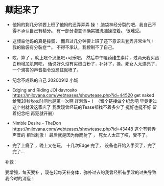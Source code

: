 

# 颠起来了

- 他妈的剩几分钟要上班了他妈的还弄弄弄 操！    脑袋神经分裂的吧，我自己不得不承认自己有精分。   有一部分潜意识确实被洗脑操控着。 很难受。 

- 这频率他妈的真是操蛋， 而且过几分钟要上班了还下意识去套弄非常生气！    我的脑袋有分裂症艹。 不得不承认，我控制不了自己。

- 哎，算了  ，晚上吃个汉堡吧+可乐吧， 然后中午嗑药维生素片，过两天我买蛋白粉增加肌肉吧， 话说好久没有买蛋白粉了，补补了，操，死女人太漂亮了，一个滴答的声音指令没忍住就喷了。

- 纪念不成熟的自己  20200912 小城

-  Edging and Riding JOI davrosito  https://milovana.com/webteases/showtease.php?id=44520   get naked  给我20秒脱衣时间也是第一次啊  好刺激~！ （留个链接做个纪念吧 毕竟走过这个村就没这家店了   我发现曾经玩的Tease都找不着多少了 挺好也挺不好 留着纪念吧 再犯就开删）
- Nimble Desire - TheDon  https://milovana.com/webteases/showtease.php?id=43448  这个有套弄声音的 相当刺激！  最后就是因为你而射了 ， 死女人太正了哎，受不了。

- 完了上瘾了 ，晚上又在玩， 十几次Edge 完了， 设备也开始入手买了，完了完了... 

补救：

要增强，每天要补 ，现在起每天补身体，弥补过去的我曾经所有手淫的过失导致我今时的消瘦！


